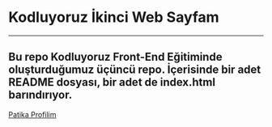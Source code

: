 # Kodluyoruz İkinci Web Sayfam
---
Bu repo Kodluyoruz Front-End Eğitiminde oluşturduğumuz üçüncü repo. İçerisinde bir adet README dosyası, bir adet de index.html barındırıyor.
---
[Patika Profilim](https://app.patika.dev/thcnt)